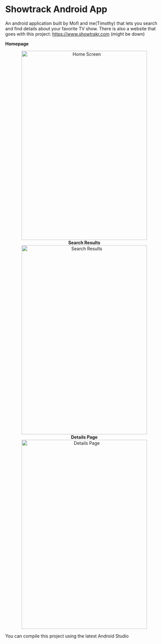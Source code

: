 # Showtrack Android App

An android application built by Mofi and me(Timothy) that lets you search and find details about your favorite TV show.
There is also a website that goes with this project: https://www.showtrakr.com (might be down)

<b>Homepage</b>
<br>
<center><a href="http://tinypic.com?ref=2sai15w" target="_blank"><img src="http://i63.tinypic.com/2sai15w.jpg" border="0" alt="Home Screen" width="400" height="600"></a>
<br>
<b>Search Results</b>
<br>
<a href="http://tinypic.com?ref=2pt2epv" target="_blank"><img src="http://i68.tinypic.com/2pt2epv.jpg" border="0" alt="Search Results"  width="400" height="600"></a>
<br>
<b>Details Page</b>
<br>
<a href="http://tinypic.com?ref=2dtn42f" target="_blank"><img src="http://i66.tinypic.com/2dtn42f.jpg" border="0" alt=" Details Page" width="400" height="600"></a></center>

You can compile this project using the latest Android Studio
